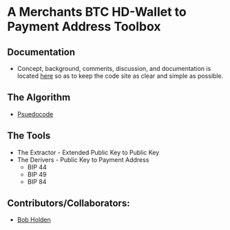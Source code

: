 # A Merchants BTC HD-Wallet to Payment Address Toolbox
## Documentation
* Concept, background, comments, discussion, and documentation is located [here](https://github.com/EAWF/Bitcoin-Merchants-Toolbox/wiki) so as to keep the code site as clear and simple as possible.
## The Algorithm
* [Psuedocode](https://github.com/EAWF/Bitcoin-Merchants-Toolbox/blob/master/Algorithm_Psuedocode.md)
## The Tools
* The Extractor - Extended Public Key to Public Key
* The Derivers - Public Key to Payment Address
  - BIP 44
  - BIP 49
  - BIP 84
## Contributors/Collaborators:
* [Bob Holden](https://github.com/EAWF)
